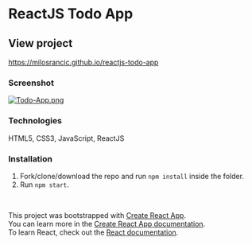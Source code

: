 # ReactJS Todo App


## View project
https://milosrancic.github.io/reactjs-todo-app

### Screenshot

[![Todo-App.png](https://i.postimg.cc/NFFC59m9/Todo-App.png)](https://postimg.cc/dZMjf0Ww)

### Technologies
HTML5, CSS3, JavaScript, ReactJS

### Installation
1. Fork/clone/download the repo and run `npm install` inside the folder.
2. Run `npm start`.

<br>

This project was bootstrapped with [Create React App](https://github.com/facebook/create-react-app). <br>
You can learn more in the [Create React App documentation](https://facebook.github.io/create-react-app/docs/getting-started). <br>
To learn React, check out the [React documentation](https://reactjs.org/).
